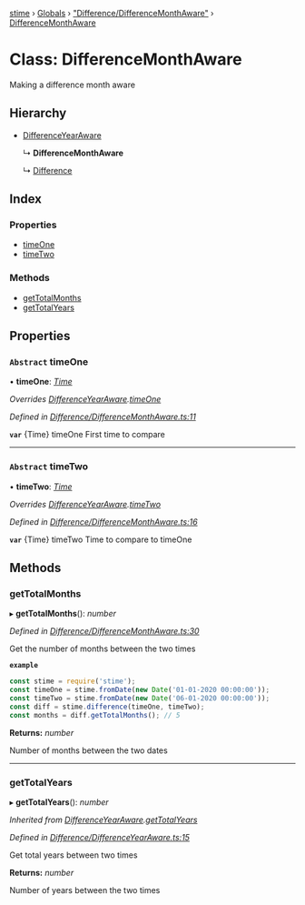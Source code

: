 [stime](../README.md) › [Globals](../globals.md) › ["Difference/DifferenceMonthAware"](../modules/_difference_differencemonthaware_.md) › [DifferenceMonthAware](_difference_differencemonthaware_.differencemonthaware.md)

# Class: DifferenceMonthAware

Making a difference month aware

## Hierarchy

* [DifferenceYearAware](_difference_differenceyearaware_.differenceyearaware.md)

  ↳ **DifferenceMonthAware**

  ↳ [Difference](_difference_difference_.difference.md)

## Index

### Properties

* [timeOne](_difference_differencemonthaware_.differencemonthaware.md#abstract-timeone)
* [timeTwo](_difference_differencemonthaware_.differencemonthaware.md#abstract-timetwo)

### Methods

* [getTotalMonths](_difference_differencemonthaware_.differencemonthaware.md#gettotalmonths)
* [getTotalYears](_difference_differencemonthaware_.differencemonthaware.md#gettotalyears)

## Properties

### `Abstract` timeOne

• **timeOne**: *[Time](_time_.time.md)*

*Overrides [DifferenceYearAware](_difference_differenceyearaware_.differenceyearaware.md).[timeOne](_difference_differenceyearaware_.differenceyearaware.md#abstract-timeone)*

*Defined in [Difference/DifferenceMonthAware.ts:11](https://github.com/TerenceJefferies/STime/blob/b69ea6e/src/Difference/DifferenceMonthAware.ts#L11)*

**`var`** {Time} timeOne First time to compare

___

### `Abstract` timeTwo

• **timeTwo**: *[Time](_time_.time.md)*

*Overrides [DifferenceYearAware](_difference_differenceyearaware_.differenceyearaware.md).[timeTwo](_difference_differenceyearaware_.differenceyearaware.md#abstract-timetwo)*

*Defined in [Difference/DifferenceMonthAware.ts:16](https://github.com/TerenceJefferies/STime/blob/b69ea6e/src/Difference/DifferenceMonthAware.ts#L16)*

**`var`** {Time} timeTwo Time to compare to timeOne

## Methods

###  getTotalMonths

▸ **getTotalMonths**(): *number*

*Defined in [Difference/DifferenceMonthAware.ts:30](https://github.com/TerenceJefferies/STime/blob/b69ea6e/src/Difference/DifferenceMonthAware.ts#L30)*

Get the number of months between the two times

**`example`** 
```javascript
const stime = require('stime');
const timeOne = stime.fromDate(new Date('01-01-2020 00:00:00'));
const timeTwo = stime.fromDate(new Date('06-01-2020 00:00:00'));
const diff = stime.difference(timeOne, timeTwo);
const months = diff.getTotalMonths(); // 5
```

**Returns:** *number*

Number of months between the two dates

___

###  getTotalYears

▸ **getTotalYears**(): *number*

*Inherited from [DifferenceYearAware](_difference_differenceyearaware_.differenceyearaware.md).[getTotalYears](_difference_differenceyearaware_.differenceyearaware.md#gettotalyears)*

*Defined in [Difference/DifferenceYearAware.ts:15](https://github.com/TerenceJefferies/STime/blob/b69ea6e/src/Difference/DifferenceYearAware.ts#L15)*

Get total years between two times

**Returns:** *number*

Number of years between the two times
